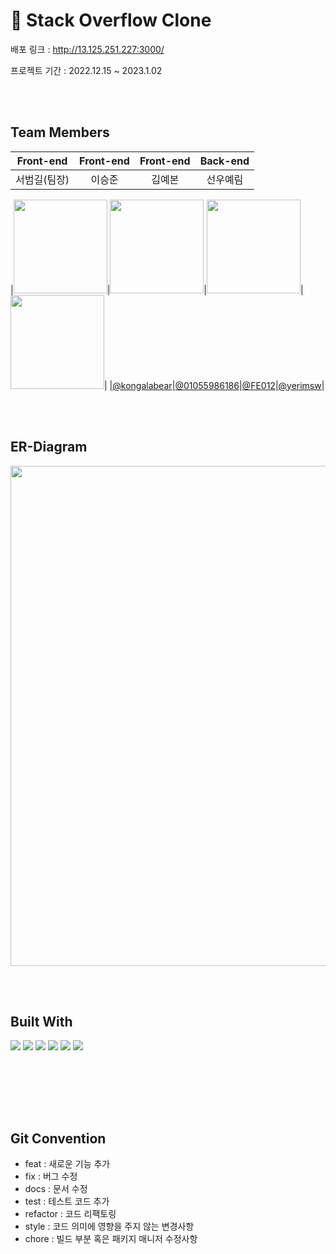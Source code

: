 # 🌟 Stack Overflow Clone

배포 링크 :  http://13.125.251.227:3000/

프로젝트 기간 : 2022.12.15 ~ 2023.1.02

<br><br>

## Team Members
|Front-end|Front-end|Front-end|Back-end|
|:--:|:--:|:--:|:--:|
|서범길(팀장)|이승준|김예본|선우예림|

|<img src="https://avatars.githubusercontent.com/u/110971394?v=4" width=150>|<img src="https://avatars.githubusercontent.com/u/111414343?v=4" width=150>|<img src="https://avatars.githubusercontent.com/u/111476477?v=4" width=150>|<img src="https://avatars.githubusercontent.com/u/54367532?v=4" width=150>|
|[@kongalabear](https://github.com/kongalabear)|[@01055986186](https://github.com/01055986186)|[@FE012](https://github.com/FE012)|[@yerimsw](https://github.com/yerimsw)|

<br><br>

## ER-Diagram
<p align="center"><img src="" width=800></p>

<br><br>

## Built With
<img src="https://camo.githubusercontent.com/7b9543444702b18e422d9f74ec8ca300dec2bf122b8f6b811cfca082b7f0f412/68747470733a2f2f696d672e736869656c64732e696f2f62616467652f48544d4c2d4533344632363f7374796c653d666c61742d737175617265266c6f676f3d48544d4c35266c6f676f436f6c6f723d7768697465">
<img src="https://camo.githubusercontent.com/1750f1958aa8304d7a5b322ce6ca101b81b118ae3f0293fc49287223c302d012/68747470733a2f2f696d672e736869656c64732e696f2f62616467652f4353532d3135373242363f7374796c653d666c61742d737175617265266c6f676f3d43535333266c6f676f436f6c6f723d7768697465">
<img src="https://camo.githubusercontent.com/318695bb8bb3f74e026bb85d3b3a94aaf489017986ea5384d10a789617ec00ed/68747470733a2f2f696d672e736869656c64732e696f2f62616467652f4a6176615363726970742d4637444631453f7374796c653d666c61742d737175617265266c6f676f3d4a617661536372697074266c6f676f436f6c6f723d7768697465">
<img src="![image](https://user-images.githubusercontent.com/111476477/210233950-0a9bee2a-cf05-4346-a81b-54adfea95921.png)">
<img src="https://camo.githubusercontent.com/494b0f23952229478851f520adfe3e140e629a5f0423e7c9d6c333ed88be65a0/68747470733a2f2f696d672e736869656c64732e696f2f62616467652f52656163742d3631444146423f7374796c653d666c61742d737175617265266c6f676f3d5265616374266c6f676f436f6c6f723d7768697465">
<img src="https://camo.githubusercontent.com/592d47611497203613cfdcbbb3484a59de26e57026915a4a8a65f8e6c35d5b3e/68747470733a2f2f696d672e736869656c64732e696f2f62616467652f7374796c65642d636f6d706f6e656e74732d4442373039333f7374796c653d666c61742d737175617265266c6f676f3d7374796c65642d636f6d706f6e656e747320435353266c6f676f436f6c6f723d7768697465">






<br><br>


<br><br>

## Git Convention

- feat : 새로운 기능 추가
- fix : 버그 수정
- docs : 문서 수정
- test : 테스트 코드 추가
- refactor : 코드 리팩토링
- style : 코드 의미에 영향을 주지 않는 변경사항
- chore : 빌드 부분 혹은 패키지 매니저 수정사항

